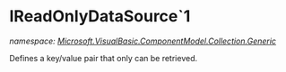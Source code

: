 ﻿
# IReadOnlyDataSource`1
_namespace: [Microsoft.VisualBasic.ComponentModel.Collection.Generic](N-Microsoft.VisualBasic.ComponentModel.Collection.Generic.md)_

Defines a key/value pair that only can be retrieved.




